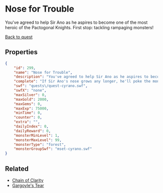 # Nose for Trouble

You've agreed to help Sir Ano as he aspires to become one of the most heroic of the Pactogonal Knights.  First stop: tackling rampaging monsters!

[Back to quest](../quests.md)

## Properties

```json
{
    "id": 299,
    "name": "Nose for Trouble",
    "description": "You've agreed to help Sir Ano as he aspires to become one of the most heroic of the Pactogonal Knights.  First stop: tackling rampaging monsters!",
    "complete": "If Sir Ano's nose grows any longer, he'll poke the monsters awake before they even see him coming!",
    "swf": "quests\/quest-cyrano.swf",
    "swfX": "none",
    "maxSilver": 0,
    "maxGold": 2000,
    "maxGems": 0,
    "maxExp": 75000,
    "minTime": 0,
    "counter": 0,
    "extra": "",
    "dailyIndex": 0,
    "dailyReward": 0,
    "monsterMinLevel": 1,
    "monsterMaxLevel": 99,
    "monsterType": "forest",
    "monsterGroupSwf": "mset-cyrano.swf"
}
```

## Related

- [Chain of Clarity](../items/1963-chain-of-clarity.md)
- [Gargoyle's Tear](../items/2030-gargoyle-s-tear.md)

